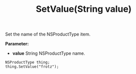 ﻿---
uid: crmscript_ref_NSProductType_SetValue
title: SetValue(String value)
intellisense: NSProductType.SetValue
keywords: NSProductType, SetValue
so.topic: reference
---

Set the name of the NSProductType item.

**Parameter:** 
 - **value** String NSProductType name.

```crmscript
NSProductType thing;
thing.SetValue("frotz");
```

